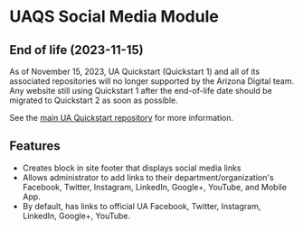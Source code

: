 # UAQS Social Media Module

## End of life (2023-11-15)

As of November 15, 2023, UA Quickstart (Quickstart 1) and all of its associated repositories will no longer supported by the Arizona Digital team.  Any website still using Quickstart 1 after the end-of-life date should be migrated to Quickstart 2 as soon as possible.

See the [main UA Quickstart repository](https://bitbucket.org/ua_drupal/ua_quickstart/src/7.x-1.x/README.md) for more information.

## Features
* Creates block in site footer that displays social media links
* Allows administrator to add links to their department/organization's Facebook, Twitter, Instagram, LinkedIn, Google+, YouTube, and Mobile App.
* By default, has links to official UA Facebook, Twitter, Instagram, LinkedIn, Google+, YouTube.
